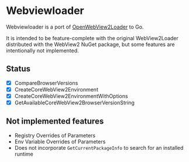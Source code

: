 # Webviewloader

Webviewloader is a port of [OpenWebView2Loader](https://github.com/jchv/OpenWebView2Loader) to Go.

It is intended to be feature-complete with the original WebView2Loader distributed with
the WebView2 NuGet package, but some features are intentionally not implemented.

## Status

- [x] CompareBrowserVersions
- [x] CreateCoreWebView2Environment
- [x] CreateCoreWebView2EnvironmentWithOptions
- [x] GetAvailableCoreWebView2BrowserVersionString

## Not implemented features

- Registry Overrides of Parameters
- Env Variable Overrides of Parameters
- Does not incorporate `GetCurrentPackageInfo` to search for an installed runtime
